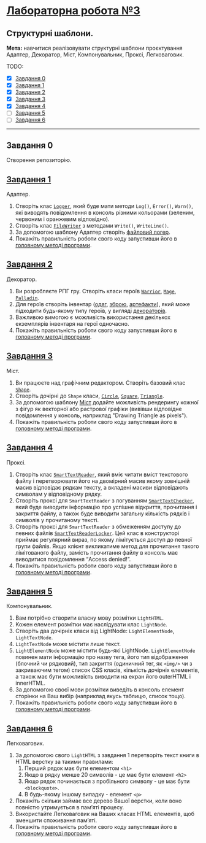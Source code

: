 # [Лабораторна робота №3](https://learn.ztu.edu.ua/mod/assign/view.php?id=201666)

## Структурні шаблони.

**Мета:** навчитися реалізовувати структурні шаблони проєктування Адаптер, Декоратор, Міст, Компонувальник,
Проксі, Легковаговик.

TODO:
- [x] [Завдання 0](#user-content-завдання-0)
- [x] [Завдання 1](#user-content-завдання-1)
- [x] [Завдання 2](#user-content-завдання-2)
- [x] [Завдання 3](#user-content-завдання-3)
- [x] [Завдання 4](#user-content-завдання-4)
- [ ] [Завдання 5](#user-content-завдання-5)
- [ ] [Завдання 6](#user-content-завдання-6)

---

## Завдання 0

Створення репозиторію.

## [Завдання 1](AdapterLibrary)

Адаптер.

1. Створіть клас [`Logger`](AdapterLibrary/Logger.cs), який буде мати методи `Log()`,
   `Error()`, `Warn()`, які виводять повідомлення в консоль різними
   кольорами (зеленим, червоним і оранжевим відповідно).
2. Створіть клас [`FileWriter`](AdapterLibrary/FileWriter.cs) з методами `Write()`, `WriteLine()`.
3. За допомогою шаблону Адаптер створіть [файловий логер](AdapterLibrary/LoggerFile.cs).
4. Покажіть правильність роботи свого коду запустивши його в
   [головному методі програми](ConsoleApp/Program.cs#L36).

## [Завдання 2](DecoratorLibrary)

Декоратор.

1. Ви розробляєте РПГ гру. Створіть класи героїв [`Warrior`](DecoratorLibrary/Warrior.cs), 
   [`Mage`](DecoratorLibrary/Mage.cs), [`Palladin`](DecoratorLibrary/Palladin.cs).
2. Для героїв створіть інвентар ([одяг](DecoratorLibrary/Armor.cs), [зброю](DecoratorLibrary/Weapon.cs), 
   [артефакти](DecoratorLibrary/Artifact.cs)), який може підходити будь-якому типу героїв, у вигляді
   [декораторів](DecoratorLibrary/BaseItem.cs).
3. Важливою вимогою є можливість використання декількох
   екземплярів інвентаря на герої одночасно.
4. Покажіть правильність роботи свого коду запустивши його в
   [головному методі програми](ConsoleApp/Program.cs#L48).

## [Завдання 3](BridgeLibrary)

Міст.

1. Ви працюєте над графічним редактором. Створіть базовий
   клас [`Shape`](BridgeLibrary/Shape.cs).
2. Створіть дочірні до `Shape` класи, [`Circle`](BridgeLibrary/Circle.cs), [`Square`](BridgeLibrary/Square.cs), 
   [`Triangle`](BridgeLibrary/Triangle.cs).
3. За допомогою шаблону [Міст](BridgeLibrary/IRender.cs) додайте можливість рендерингу
   кожної з фігур як векторної або растрової графіки (вивівши
   відповідне повідомлення у консоль, наприклад "Drawing Triangle
   as pixels").
4. Покажіть правильність роботи свого коду запустивши його в
   [головному методі програми](ConsoleApp/Program.cs#L68).

## [Завдання 4](ProxyLibrary)

Проксі.

1. Створіть клас [`SmartTextReader`](ProxyLibrary/SmartTextReader.cs), який вміє читати вміст
   текстового файлу і перетворювати його на двомірний масив якому
   зовнішній масив відповідає рядкам тексту, а вкладені масиви
   відповідають символам у відповідному рядку.
2. Створіть проксі для `SmartTextReader` з логуванням
   [`SmartTextChecker`](ProxyLibrary/SmartTextChecker.cs), який буде виводити інформацію про успішне
   відкриття, прочитання і закриття файлу, а також буде виводити
   загальну кількість рядків і символів у прочитаному тексті.
3. Створіть проксі для `SmartTextReader` з обмеженням доступу
   до певних файлів [`SmartTextReaderLocker`](ProxyLibrary/SmartTextReaderLocker.cs). Цей клас в конструкторі
   приймає регулярний вираз, по якому лімітується доступ до певної
   групи файлів. Якщо клієнт викликатиме метод для прочитання
   такого лімітованого файлу, замість прочитання файлу в консоль
   має виводитися повідомлення “Access denied!”.
4. Покажіть правильність роботи свого коду запустивши його в
   [головному методі програми](ConsoleApp/Program.cs#L0).

## [Завдання 5](CompositeLibrary)

Компонувальник.

1. Вам потрібно створити власну мову розмітки `LightHTML`.
2. Кожен елемент розмітки має наслідувати клас `LightNode`.
3. Створіть два дочірніх класи від LightNode: `LightElementNode`, `LightTextNode`.
4. `LightTextNode` може містити лише текст.
5. `LightElementNode` може містити будь-які LightNode.
   `LightElementNode` повинен мати інформацію про назву тега, його
   тип відображення (блочний чи рядковий), тип закриття (одиничний
   тег, як `<img/>` чи з закриваючим тегом) список CSS класів,
   кількість дочірніх елементів, а також має бути можливість виводити
   на екран його outerHTML і innerHTML.
6. За допомогою своєї мови розмітки виведіть в консоль
   елемент сторінки на Ваш вибір (наприклад якусь таблицю, список
   тощо).
7. Покажіть правильність роботи свого коду запустивши його в
   [головному методі програми](ConsoleApp/Program.cs#L0).

## [Завдання 6](FlyweightLibrary)

Легковаговик.

1. За допомогою свого `LightHTML` з завдання 1 перетворіть
   текст книги в HTML верстку за такими правилами:
   1. Перший рядок має бути елементом `<h1>`
   2. Якщо в рядку менше 20 символів - це має бути елемент
      `<h2>`
   3. Якщо рядок починається з пробільного символу - це має
      бути `<blockquote>`.
   4. В будь-якому іншому випадку - елемент `<p>`
2. Покажіть скільки займає все дерево Вашої верстки, коли воно
   повністю утримується в памʼяті процесу.
3. Використайте Легковаговик на Ваших класах HTML
   елементів, щоб зменшити споживання памʼяті.
4. Покажіть правильність роботи свого коду запустивши його в
   [головному методі програми](ConsoleApp/Program.cs#L0).
